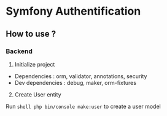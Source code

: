 # Symfony Authentification

## How to use ?

### Backend

1. Initialize project
  - Dependencies : orm, validator, annotations, security
  - Dev dependencies : debug, maker, orm-fixtures
  
2. Create User entity

Run ```shell php bin/console make:user``` to create a user model
